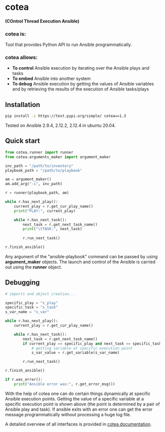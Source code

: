 # cotea

#### (COntrol Thread Execution Ansible)

### cotea is:
Tool that provides Python API to run Ansible programmatically.

### cotea allows:
- **To control** Ansible execution by iterating over the Ansible plays and tasks
- **To embed** Ansible into another system
- **To debug** Ansible execution by getting the values of Ansible variables and by retrieving the results of the execution of Ansible tasks/plays

## Installation
```bash
pip install -i https://test.pypi.org/simple/ cotea==1.3
```

Tested on Ansible 2.9.4, 2.12.2, 2.12.4 in ubuntu 20.04.

## Quick start
```python
from cotea.runner import runner
from cotea.arguments_maker import argument_maker

inv_path = "/path/to/inventory"
playbook_path = "/path/to/playbook"

am = argument_maker()
am.add_arg("-i", inv_path)

r = runner(playbook_path, am)

while r.has_next_play():
    current_play = r.get_cur_play_name()
    print("PLAY:", current_play)

    while r.has_next_task():
        next_task = r.get_next_task_name()
        print("\tTASK:", next_task)
            
        r.run_next_task()

r.finish_ansible()
```
Any argument of the "ansible-playbook" command can be passed by using **argument_maker** objects.
The launch and control of the Ansible is carried out using the **runner** object.

## Debugging 

```python
# imports and object creation...

specific_play = "s_play"
specific_task = "s_task"
s_var_name = "s_var"

while r.has_next_play():
    current_play = r.get_cur_play_name()

    while r.has_next_task():
        next_task = r.get_next_task_name()
        if current_play == specific_play and next_task == specific_task:
            # getting variable at specific execution point
            s_var_value = r.get_variable(s_var_name)

        r.run_next_task()

r.finish_ansible()

if r.was_error():
    print("Ansible error was:", r.get_error_msg())
```
With the help of cotea one can do certain things dynamically at specific Ansible execution points. Getting the value of a specific variable at a specific execution point is shown above (the point is determined by a pair of Ansible play and task). If ansible exits with an error one can get the error message programmatically without processing a huge log file.

A detailed overview of all interfaces is provided in [cotea documentation](https://github.com/ispras/cotea/blob/main/docs/cotea_docs.md).
